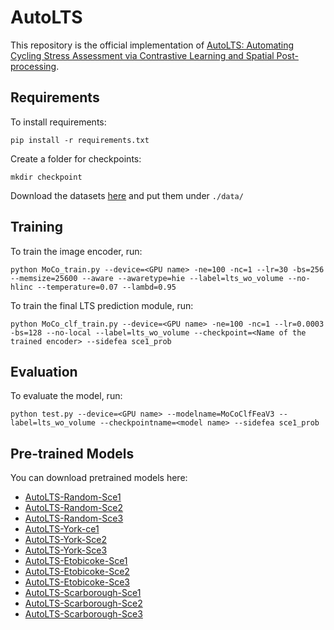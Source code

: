 # AutoLTS

This repository is the official implementation of [AutoLTS: Automating Cycling Stress Assessment via Contrastive Learning and Spatial Post-processing](123.com). 

<!-- >📋  Optional: include a graphic explaining your approach/main result, bibtex entry, link to demos, blog posts and tutorials -->

## Requirements

To install requirements:

```setup
pip install -r requirements.txt
```

Create a folder for checkpoints:
```
mkdir checkpoint
```

Download the datasets [here](123.com) and put them under `./data/`

## Training

To train the image encoder, run:

```train
python MoCo_train.py --device=<GPU name> -ne=100 -nc=1 --lr=30 -bs=256 --memsize=25600 --aware --awaretype=hie --label=lts_wo_volume --no-hlinc --temperature=0.07 --lambd=0.95
```
To train the final LTS prediction module, run:
```
python MoCo_clf_train.py --device=<GPU name> -ne=100 -nc=1 --lr=0.0003 -bs=128 --no-local --label=lts_wo_volume --checkpoint=<Name of the trained encoder> --sidefea sce1_prob
```

## Evaluation

To evaluate the model, run:

```eval
python test.py --device=<GPU name> --modelname=MoCoClfFeaV3 --label=lts_wo_volume --checkpointname=<model name> --sidefea sce1_prob
```

## Pre-trained Models

You can download pretrained models here:

- [AutoLTS-Random-Sce1]()
- [AutoLTS-Random-Sce2]()
- [AutoLTS-Random-Sce3]()
- [AutoLTS-York-ce1]()
- [AutoLTS-York-Sce2]()
- [AutoLTS-York-Sce3]()
- [AutoLTS-Etobicoke-Sce1]()
- [AutoLTS-Etobicoke-Sce2]()
- [AutoLTS-Etobicoke-Sce3]()
- [AutoLTS-Scarborough-Sce1]()
- [AutoLTS-Scarborough-Sce2]()
- [AutoLTS-Scarborough-Sce3]()


